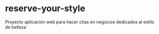 # reserve-your-style
Proyecto aplicación web para hacer citas en negocios dedicados al estilo de belleza
